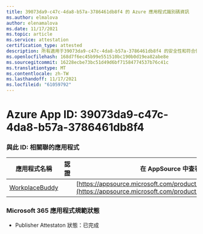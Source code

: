 ```yaml
---
title: 39073da9-c47c-4da8-b57a-3786461db8f4 的 Azure 應用程式識別碼資訊
ms.author: elmalova
author: elenamalova
ms.date: 11/17/2021
ms.topic: article
ms.service: attestation
certification_type: attested
description: 所有適用于39073da9-c47c-4da8-b57a-3786461db8f4 的安全性和符合性資訊資訊。
ms.openlocfilehash: 168d7f6ec45b99e551510bc190b0d19ea82abe8e
ms.sourcegitcommit: 16228ecbe73bc51d49d6bf71584774537b76c41c
ms.translationtype: MT
ms.contentlocale: zh-TW
ms.lasthandoff: 11/17/2021
ms.locfileid: "61059792"
---
```

# <a name="azure-app-id-39073da9-c47c-4da8-b57a-3786461db8f4"></a>Azure App ID: 39073da9-c47c-4da8-b57a-3786461db8f4


### <a name="apps-associated-with-this-id"></a>與此 ID: 相關聯的應用程式
| **應用程式名稱** | **認證** | **在 AppSource 中查看** |
|--------------|---------------|-----------------------|
| [WorkplaceBuddy](https://docs.microsoft.com/microsoft-365-app-certification/forward/WA200001238) |  | [https://appsource.microsoft.com/product/office/WA200001238](https://appsource.microsoft.com/product/office/WA200001238) |

### <a name="microsoft-365-app-compliance-status"></a>Microsoft 365 應用程式規範狀態
- Publisher Attestaton 狀態：已完成
